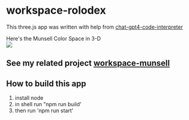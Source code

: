 # workspace-rolodex

This three.js app was written with help from 
<a href="https://chat.openai.com/?model=gpt-4-code-interpreter">chat-gpt4-code-interpreter</a>  

Here's the Munsell Color Space in 3-D  
<img src="./rolodex-1.gif">

## See my related project <a href="https://github.com/sbecker11/workspace-munsell">workspace-munsell</a>

##  How to build this app
1. install node
2. in shell run "npm run build'
3. then run 'npm run start' 